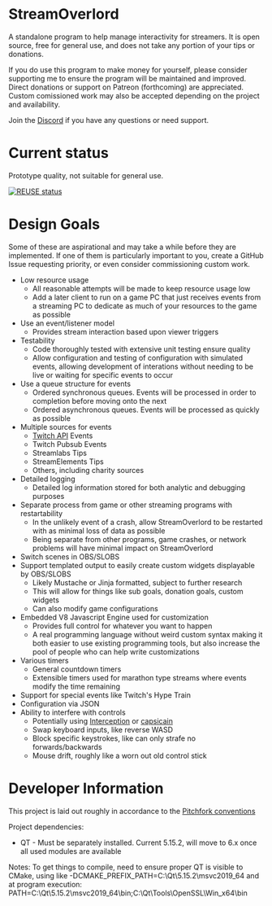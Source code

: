 
[comment]: # (SPDX-FileCopyrightText: 2021 Number6174)

[comment]: # (SPDX-License-Identifier: CC0-1.0)


# StreamOverlord

A standalone program to help manage interactivity for streamers. It is open source, free for general use, and does not take any portion of your tips or donations.

If you do use this program to make money for yourself, please consider supporting me to ensure the program will be maintained and improved. Direct donations or support on Patreon (forthcoming) are appreciated. Custom comissioned work may also be accepted depending on the project and availability.

Join the [Discord](https://discord.gg/MpN36Fnpf2) if you have any questions or need support.

# Current status
Prototype quality, not suitable for general use. 

[![REUSE status](https://api.reuse.software/badge/github.com/number6174/streamoverlord)](https://api.reuse.software/info/github.com/number6174/streamoverlord)


# Design Goals

Some of these are aspirational and may take a while before they are implemented. If one of them is particularly important to you, create a GitHub Issue requesting priority, or even consider commissioning custom work.

* Low resource usage
  * All reasonable attempts will be made to keep resource usage low
  * Add a later client to run on a game PC that just receives events from a streaming PC to dedicate as much of your resources to the game as possible
* Use an event/listener model
  * Provides stream interaction based upon viewer triggers
* Testability
  * Code thoroughly tested with extensive unit testing ensure quality
  * Allow configuration and testing of configuration with simulated events, allowing development of interations without needing to be live or waiting for specific events to occur
* Use a queue structure for events
  * Ordered synchronous queues. Events will be processed in order to completion before moving onto the next
  * Ordered asynchronous queues. Events will be processed as quickly as possible
* Multiple sources for events
  * [Twitch API](https://dev.twitch.tv/docs/api/) Events
  * Twitch Pubsub Events
  * Streamlabs Tips
  * StreamElements Tips
  * Others, including charity sources
* Detailed logging
  * Detailed log information stored for both analytic and debugging purposes
* Separate process from game or other streaming programs with restartability
  * In the unlikely event of a crash, allow StreamOverlord to be restarted with as minimal loss of data as possible
  * Being separate from other programs, game crashes, or network problems will have minimal impact on StreamOverlord
* Switch scenes in OBS/SLOBS
* Support templated output to easily create custom widgets displayable by OBS/SLOBS
  * Likely Mustache or Jinja formatted, subject to further research
  * This will allow for things like sub goals, donation goals, custom widgets
  * Can also modify game configurations
* Embedded V8 Javascript Engine used for customization
  * Provides full control for whatever you want to happen
  * A real programming language without weird custom syntax making it both easier to use existing programming tools, but also increase the pool of people who can help write customizations
* Various timers
  * General countdown timers
  * Extensible timers used for marathon type streams where events modify the time remaining
* Support for special events like Twitch's Hype Train
* Configuration via JSON
* Ability to interfere with controls
  * Potentially using [Interception](https://github.com/oblitum/Interception) or [capsicain](https://github.com/cajhin/capsicain)
  * Swap keyboard inputs, like reverse WASD
  * Block specific keystrokes, like can only strafe no forwards/backwards
  * Mouse drift, roughly like a worn out old control stick

# Developer Information

This project is laid out roughly in accordance to the [Pitchfork conventions](https://github.com/vector-of-bool/pitchfork)

Project dependencies:
* QT - Must be separately installed. Current 5.15.2, will move to 6.x once all used modules are available

Notes:
To get things to compile, need to ensure proper QT is visible to CMake, using like
-DCMAKE_PREFIX_PATH=C:\Qt\5.15.2\msvc2019_64
and at program execution:
PATH=C:\Qt\5.15.2\msvc2019_64\bin\;C:\Qt\Tools\OpenSSL\Win_x64\bin